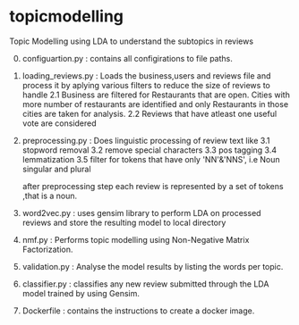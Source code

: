 # topicmodelling
Topic Modelling using LDA to understand the subtopics in reviews

0. configuartion.py : contains all configirations to file paths.

1. loading_reviews.py : Loads the business,users and reviews file and process it by aplying various filters to reduce the size of reviews to handle
   2.1 Business are filtered for Restaurants that are open. Cities with more number of restaurants are identified and only Restaurants in those cities are taken for analysis.
   2.2 Reviews that have atleast one useful vote are considered

2. preprocessing.py : Does linguistic processing of review text like 
   3.1 stopword removal
   3.2 remove special characters
   3.3 pos tagging
   3.4 lemmatization
   3.5 filter for tokens that have only 'NN'&'NNS', i.e Noun singular and plural

   after preprocessing step each review is represented by a set of tokens ,that is a noun.

3. word2vec.py : uses gensim library to perform LDA on processed reviews and store the resulting model to local directory

4. nmf.py : Performs topic modelling using Non-Negative Matrix Factorization.

5. validation.py : Analyse the model results by listing the words per topic.

6. classifier.py : classifies any new review submitted through the LDA model trained by using Gensim.

7. Dockerfile : contains the instructions to create a docker image.
